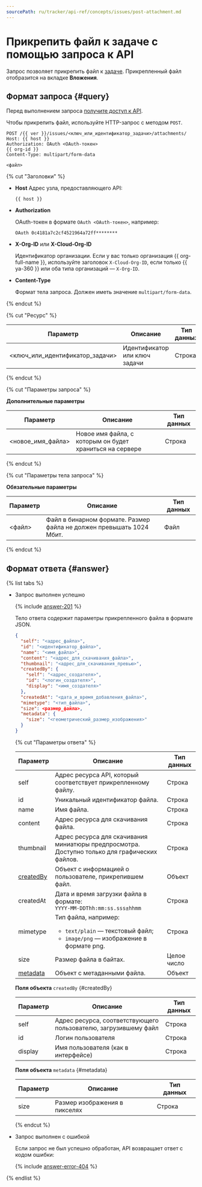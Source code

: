 ```yaml
---
sourcePath: ru/tracker/api-ref/concepts/issues/post-attachment.md
---
```

# Прикрепить файл к задаче с помощью запроса к API

Запрос позволяет прикрепить файл к [задаче](../../about-tracker.md#task). Прикрепленный файл отобразится на вкладке **Вложения**.

## Формат запроса {#query}

Перед выполнением запроса [получите доступ к API](../access.md).

Чтобы прикрепить файл, используйте HTTP-запрос с методом `POST`.

```http
POST /{{ ver }}/issues/<ключ_или_идентификатор_задачи>/attachments/
Host: {{ host }}
Authorization: OAuth <OAuth-токен>
{{ org-id }}
Content-Type: multipart/form-data

<файл>
```

{% cut "Заголовки" %}

- **Host**
    Адрес узла, предоставляющего API:

    ```text
    {{ host }}
    ```

- **Authorization**

    OAuth-токен в формате `OAuth <OAuth-токен>`, например:

    ```text
    OAuth 0c4181a7c2cf4521964a72ff********
    ```


- **X-Org-ID** или **X-Cloud-Org-ID**

    Идентификатор организации. Если у вас только организация {{ org-full-name }}, используйте заголовок `X-Cloud-Org-ID`, если только {{ ya-360 }} или оба типа организаций — `X-Org-ID`.


- **Content-Type**

    Формат тела запроса. Должен иметь значение `multipart/form-data`.

{% endcut %}

{% cut "Ресурс" %}

Параметр | Описание | Тип данных
----- | ----- | -----
\<ключ_или_идентификатор_задачи\> | Идентификатор или ключ задачи | Строка

{% endcut %}

{% cut "Параметры запроса" %}

**Дополнительные параметры**

Параметр | Описание | Тип данных
----- | ----- | -----
\<новое_имя_файла\> | Новое имя файла, с которым он будет храниться на сервере | Строка

{% endcut %}

{% cut "Параметры тела запроса" %}

**Обязательные параметры**

Параметр | Описание | Тип данных
----- | ----- | -----
\<файл\> | Файл в бинарном формате. Размер файла не должен превышать 1024 Мбит. | Файл

{% endcut %}

## Формат ответа {#answer}

{% list tabs %}

- Запрос выполнен успешно

    {% include [answer-201](../../../_includes/tracker/api/answer-201.md) %}

    Тело ответа содержит параметры прикрепленного файла в формате JSON.

    ```json
    {
      "self": "<адрес_файла>",
      "id": "<идентификатор_файла>",
      "name": "<имя_файла>",
      "content": "<адрес_для_скачивания_файла>",
      "thumbnail": "<адрес_для_скачивания_превью>",
      "createdBy": {
        "self": "<адрес_создателя>",
        "id": "<логин_создателя>",
        "display": "<имя_создателя>"
      },
      "createdAt": "<дата_и_время_добавления_файла>",
      "mimetype": "<тип_файла>",
      "size": <размер_файла>,
      "metadata": {
        "size": "<геометрический_размер_изображения>"
      }
    }
    ```

    {% cut "Параметры ответа" %}

    Параметр | Описание | Тип данных
    ----- | ----- | -----
    self | Адрес ресурса API, который соответствует прикрепленному файлу. | Строка
    id | Уникальный идентификатор файла. | Строка
    name | Имя файла. | Строка
    content | Адрес ресурса для скачивания файла. | Строка
    thumbnail | Адрес ресурса для скачивания миниатюры предпросмотра. Доступно только для графических файлов. | Строка
    [createdBy](#createdBy) | Объект с информацией о пользователе, прикрепившем файл. | Объект
    createdAt | Дата и время загрузки файла в формате:<br/>``` YYYY-MM-DDThh:mm:ss.sss±hhmm ``` | Строка
    mimetype | Тип файла, например:<ul><li>`text/plain` — текстовый файл;</li><li>`image/png` — изображение в формате png.</li></ul> | Строка
    size | Размер файла в байтах. | Целое число
    [metadata](#metadata) | Объект с метаданными файла. | Объект

    **Поля объекта** `createdBy` {#createdBy}

    Параметр | Описание | Тип данных
    ----- | ----- | -----
    self | Адрес ресурса, соответствующего пользователю, загрузившему файл | Строка
    id | Логин пользователя | Строка
    display | Имя пользователя (как в интерфейсе) | Строка

    **Поля объекта** `metadata` {#metadata}

    Параметр | Описание | Тип данных
    ----- | ----- | -----
    size | Размер изображения в пикселях | Строка

    {% endcut %}

- Запрос выполнен с ошибкой

    Если запрос не был успешно обработан, API возвращает ответ с кодом ошибки:

    {% include [answer-error-404](../../../_includes/tracker/api/answer-error-404.md) %}

{% endlist %}
